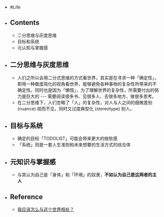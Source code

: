 - #Life
- ## Contents
	- 二分思维与灰度思维
	- 目标和系统
	- 元认知与掌握感
- ## 二分思维与灰度思维
	- 人们之所以会用二分式思维的方式看世界，其实是在寻求一种「确定性」，即用一种极度简化的视角看世界，能够避免各种事物的复杂性所带来的不确定性。同时也是因为「懒惰」，为了理解世界的复杂性，所需要付出的努力是巨大的 --- 需要阅读很多书、见很多人、去很多地方、做很多思考。
	- 在二分思维下，人们忽略了「人」的复杂性，对人与人之间的细微差别 (nuance) 视而不见，同时又过度典型化 (stereotype) 别人。
- ## 目标与系统
	- 确定的目标「TODOLIST」可能会带来更大的挫败感
	- 「系统」则是一套人生准则和未来想要的生活方式的综合体
- ## 元知识与掌握感
	- 与其认为自己是「身体」和「环境」的奴隶，**不如认为自己是这两者的主人**
- ## Reference
	- [我应该怎么与这个世界相处？](https://sspai.com/post/73704)